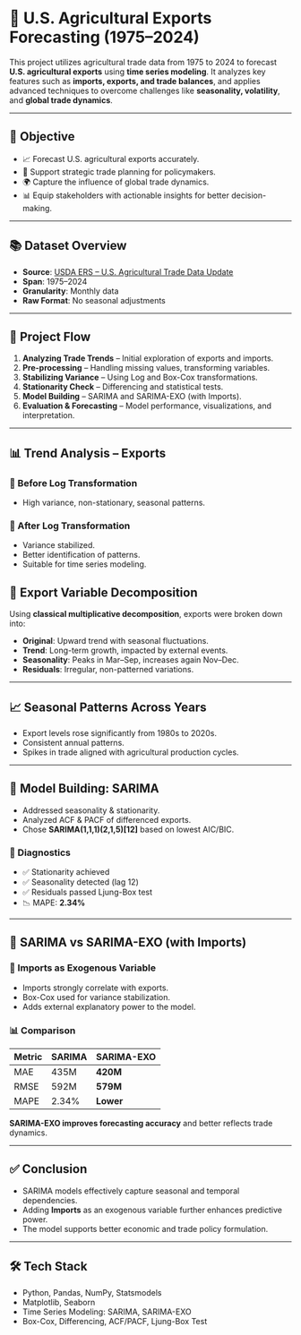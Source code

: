 # 🌾 U.S. Agricultural Exports Forecasting (1975–2024)

This project utilizes agricultural trade data from 1975 to 2024 to forecast **U.S. agricultural exports** using **time series modeling**. It analyzes key features such as **imports, exports, and trade balances**, and applies advanced techniques to overcome challenges like **seasonality, volatility**, and **global trade dynamics**.

---

## 🎯 Objective

- 📈 Forecast U.S. agricultural exports accurately.
- 🧭 Support strategic trade planning for policymakers.
- 🌍 Capture the influence of global trade dynamics.
- 📊 Equip stakeholders with actionable insights for better decision-making.

---

## 📚 Dataset Overview

- **Source**: [USDA ERS – U.S. Agricultural Trade Data Update](https://www.ers.usda.gov/)
- **Span**: 1975–2024
- **Granularity**: Monthly data
- **Raw Format**: No seasonal adjustments

---

## 🔄 Project Flow

1. **Analyzing Trade Trends** – Initial exploration of exports and imports.
2. **Pre-processing** – Handling missing values, transforming variables.
3. **Stabilizing Variance** – Using Log and Box-Cox transformations.
4. **Stationarity Check** – Differencing and statistical tests.
5. **Model Building** – SARIMA and SARIMA-EXO (with Imports).
6. **Evaluation & Forecasting** – Model performance, visualizations, and interpretation.

---

## 📊 Trend Analysis – Exports

### 🔹 Before Log Transformation
- High variance, non-stationary, seasonal patterns.
  
### 🔹 After Log Transformation
- Variance stabilized.
- Better identification of patterns.
- Suitable for time series modeling.




## 🧩 Export Variable Decomposition

Using **classical multiplicative decomposition**, exports were broken down into:

- **Original**: Upward trend with seasonal fluctuations.
- **Trend**: Long-term growth, impacted by external events.
- **Seasonality**: Peaks in Mar–Sep, increases again Nov–Dec.
- **Residuals**: Irregular, non-patterned variations.

---

## 📈 Seasonal Patterns Across Years

- Export levels rose significantly from 1980s to 2020s.
- Consistent annual patterns.
- Spikes in trade aligned with agricultural production cycles.

---

## 🧠 Model Building: SARIMA

- Addressed seasonality & stationarity.
- Analyzed ACF & PACF of differenced exports.
- Chose **SARIMA(1,1,1)(2,1,5)[12]** based on lowest AIC/BIC.

### 📌 Diagnostics

- ✅ Stationarity achieved
- ✅ Seasonality detected (lag 12)
- ✅ Residuals passed Ljung-Box test
- 📉 MAPE: **2.34%**

---

## 🧪 SARIMA vs SARIMA-EXO (with Imports)

### 🔸 Imports as Exogenous Variable
- Imports strongly correlate with exports.
- Box-Cox used for variance stabilization.
- Adds external explanatory power to the model.

### 📊 Comparison

| Metric         | SARIMA         | SARIMA-EXO     |
|----------------|----------------|----------------|
| MAE            | 435M           | **420M**       |
| RMSE           | 592M           | **579M**       |
| MAPE           | 2.34%          | **Lower**      |

**SARIMA-EXO improves forecasting accuracy** and better reflects trade dynamics.

---

## ✅ Conclusion

- SARIMA models effectively capture seasonal and temporal dependencies.
- Adding **Imports** as an exogenous variable further enhances predictive power.
- The model supports better economic and trade policy formulation.

---

## 🛠 Tech Stack

- Python, Pandas, NumPy, Statsmodels
- Matplotlib, Seaborn
- Time Series Modeling: SARIMA, SARIMA-EXO
- Box-Cox, Differencing, ACF/PACF, Ljung-Box Test



